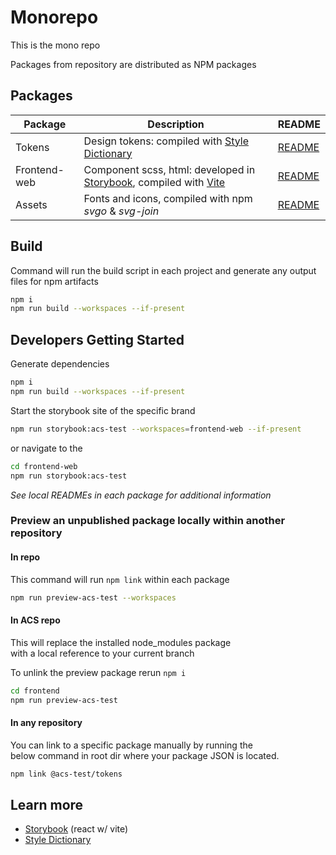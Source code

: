 # Monorepo

This is the mono repo 

Packages from repository are distributed as NPM packages

## Packages

| Package      | Description                                                                                                          | README                           |
| ------------ | -------------------------------------------------------------------------------------------------------------------- | -------------------------------- |
| Tokens       | Design tokens: compiled with [Style Dictionary](https://github.com/amzn/style-dictionary)                            | [README](./packages/tokens/README.md)       |
| Frontend-web | Component scss, html: developed in [Storybook](https://storybook.js.org/), compiled with [Vite](https://vitejs.dev/) | [README](./packages/frontend-web/README.md) |
| Assets       | Fonts and icons, compiled with npm _svgo_ & _svg-join_                                                               | [README](./packages/assets/README.md)       |

## Build

Command will run the build script in each project and generate any output files for npm artifacts

```bash
npm i
npm run build --workspaces --if-present
```

## Developers Getting Started

Generate dependencies

```bash
npm i
npm run build --workspaces --if-present
```

Start the storybook site of the specific brand

```bash
npm run storybook:acs-test --workspaces=frontend-web --if-present
```

or navigate to the

```bash
cd frontend-web
npm run storybook:acs-test
```

_See local READMEs in each package for additional information_

### Preview an unpublished package locally within another repository

#### In repo

This command will run `npm link` within each package

```bash
npm run preview-acs-test --workspaces
```

#### In ACS repo

This will replace the installed node_modules package  
with a local reference to your current branch 

To unlink the preview package rerun `npm i`

```bash
cd frontend
npm run preview-acs-test
```

#### In any repository 

You can link to a specific package manually by running the  
below command in root dir where your package JSON is located.

```bash
npm link @acs-test/tokens
```

## Learn more

- [Storybook](https://storybook.js.org/) (react w/ vite)
- [Style Dictionary](https://amzn.github.io/style-dictionary/#/)

